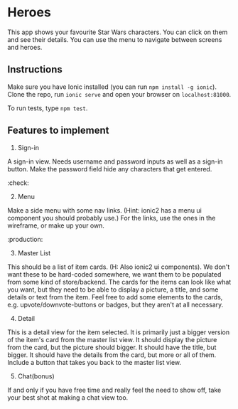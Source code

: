 # Heroes

This app shows your favourite Star Wars characters. You can click on them and see their details. You can use the menu to navigate between screens and heroes.

## Instructions

Make sure you have Ionic installed (you can run ```npm install -g ionic```).
Clone the repo, run ```ionic serve``` and open your browser on ```localhost:81000```.

To run tests, type ```npm test```.

## Features to implement

1. Sign-in

A sign-in view. Needs username and password inputs as well as a sign-in button. Make the password field hide any characters that get entered.

:check:

2. Menu

Make a side menu with some nav links. (Hint: ionic2 has a menu ui component you should probably use.) For the links, use the ones in the wireframe, or make up your own.

:production:

3. Master List

This should be a list of item cards. (H: Also ionic2 ui components). We don't want these to be hard-coded somewhere, we want them to be populated from some kind of store/backend. The cards for the items can look like what you want, but they need to be able to display a picture, a title, and some details or text from the item. Feel free to add some elements to the cards, e.g. upvote/downvote-buttons or badges, but they aren't at all necessary.

4. Detail

This is a detail view for the item selected. It is primarily just a bigger version of the item's card from the master list view. It should display the picture from the card, but the picture should bigger. It should have the title, but bigger. It should have the details from the card, but more or all of them. Include a button that takes you back to the master list view.

5. Chat(bonus)

If and only if you have free time and really feel the need to show off, take your best shot at making a chat view too.
